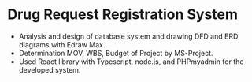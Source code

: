 #  Drug Request Registration System

* Analysis and design of database system and drawing DFD and ERD diagrams with Edraw Max.<br>
* Determination MOV, WBS, Budget of Project by MS-Project.<br>
* Used React library with Typescript, node.js, and PHPmyadmin for the developed system.<br>


